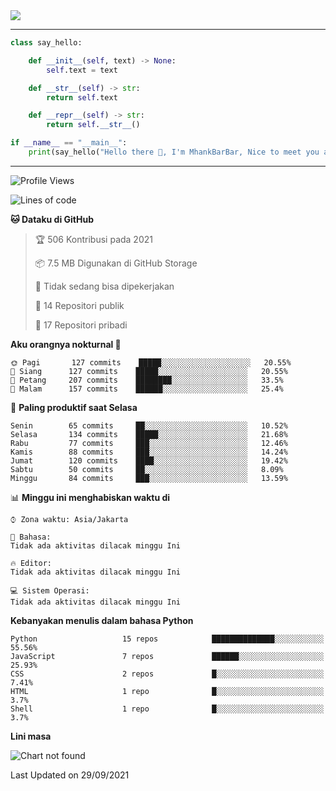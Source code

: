 <img align="center" height="auto" src="https://github.com/MhankBarBar/MhankBarBar/blob/master/img/1.jpg"/>
<!--
___
![Metrics](https://github.com/MhankBarBar/MhankBarBar/blob/master/github-metrics.svg)
___
-->
<!--
[![ReadMe Card](https://github-readme-stats.vercel.app/api/pin/?username=mhankbarbar&repo=termux-wabot&theme=auto)](https://github.com/mhankbarbar/termux-wabot)
-->

---
```python
class say_hello:

    def __init__(self, text) -> None:
        self.text = text

    def __str__(self) -> str:
        return self.text

    def __repr__(self) -> str:
        return self.__str__()

if __name__ == "__main__":
    print(say_hello("Hello there 👋, I'm MhankBarBar, Nice to meet you all!"))
```
---
<!--START_SECTION:waka-->
![Profile Views](http://img.shields.io/badge/Profil%20dilihat-264-blue)

![Lines of code](https://img.shields.io/badge/Sejak%20Hello%20World%20aku%20telah%20menulis-494845%20baris%20kode-blue)

**🐱 Dataku di GitHub** 

> 🏆 506 Kontribusi pada 2021
 > 
> 📦 7.5 MB Digunakan di GitHub Storage 
 > 
> 🚫 Tidak sedang bisa dipekerjakan
 > 
> 📜 14 Repositori publik 
 > 
> 🔑 17 Repositori pribadi  
 > 
**Aku orangnya nokturnal 🦉** 

```text
🌞 Pagi       127 commits    █████░░░░░░░░░░░░░░░░░░░░   20.55% 
🌆 Siang      127 commits    █████░░░░░░░░░░░░░░░░░░░░   20.55% 
🌃 Petang     207 commits    ████████░░░░░░░░░░░░░░░░░   33.5% 
🌙 Malam      157 commits    ██████░░░░░░░░░░░░░░░░░░░   25.4%

```
📅 **Paling produktif saat Selasa** 

```text
Senin        65 commits     ██░░░░░░░░░░░░░░░░░░░░░░░   10.52% 
Selasa       134 commits    █████░░░░░░░░░░░░░░░░░░░░   21.68% 
Rabu         77 commits     ███░░░░░░░░░░░░░░░░░░░░░░   12.46% 
Kamis        88 commits     ███░░░░░░░░░░░░░░░░░░░░░░   14.24% 
Jumat        120 commits    ████░░░░░░░░░░░░░░░░░░░░░   19.42% 
Sabtu        50 commits     ██░░░░░░░░░░░░░░░░░░░░░░░   8.09% 
Minggu       84 commits     ███░░░░░░░░░░░░░░░░░░░░░░   13.59%

```


📊 **Minggu ini menghabiskan waktu di** 

```text
⌚︎ Zona waktu: Asia/Jakarta

💬 Bahasa: 
Tidak ada aktivitas dilacak minggu Ini

🔥 Editor: 
Tidak ada aktivitas dilacak minggu Ini

💻 Sistem Operasi: 
Tidak ada aktivitas dilacak minggu Ini

```

**Kebanyakan menulis dalam bahasa Python** 

```text
Python                   15 repos            ██████████████░░░░░░░░░░░   55.56% 
JavaScript               7 repos             ██████░░░░░░░░░░░░░░░░░░░   25.93% 
CSS                      2 repos             █░░░░░░░░░░░░░░░░░░░░░░░░   7.41% 
HTML                     1 repo              █░░░░░░░░░░░░░░░░░░░░░░░░   3.7% 
Shell                    1 repo              █░░░░░░░░░░░░░░░░░░░░░░░░   3.7%

```


**Lini masa**

![Chart not found](https://raw.githubusercontent.com/MhankBarBar/MhankBarBar/master/charts/bar_graph.png) 


 Last Updated on 29/09/2021
<!--END_SECTION:waka-->
